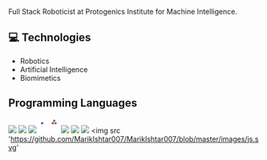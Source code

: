 

Full Stack Roboticist at Protogenics Institute for Machine Intelligence.

## :computer: Technologies
* Robotics
* Artificial Intelligence
* Biomimetics


## Programming Languages
<img src = 'https://github.com/MarikIshtar007/MarikIshtar007/blob/master/images/c-original.svg' width='30'/> <img src = 'https://github.com/MarikIshtar007/MarikIshtar007/blob/master/images/cpp.svg' width='30'/> <img src = 'https://github.com/MarikIshtar007/MarikIshtar007/blob/master/images/python.svg' height='30'/> <img src = 
'https://github.com/JuliaLang/julia-logo-graphics/blob/master/images/julia-logo-dark.svg' height='30'/> <img src = 
'https://img.shields.io/badge/ros-%230A0FF9.svg' width='30'/> <img src = 
'https://github.com/MarikIshtar007/MarikIshtar007/blob/master/images/sql.svg' width='30'/> <img src = 
'https://github.com/MarikIshtar007/MarikIshtar007/blob/master/images/git.svg' width='30'/> <img src
'https://github.com/MarikIshtar007/MarikIshtar007/blob/master/images/js.svg'

